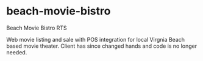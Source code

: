 # beach-movie-bistro
Beach Movie Bistro RTS

Web movie listing and sale with POS integration for local Virgnia Beach based movie theater. Client has since changed hands and code is no longer needed.
